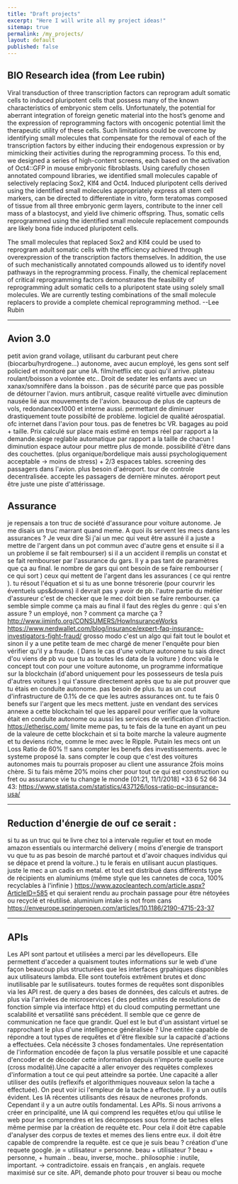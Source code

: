 ```yaml
---
title: "Draft projects"
excerpt: "Here I will write all my project ideas!"
sitemap: true
permalink: /my_projects/
layout: default
published: false
---
```


## BIO Research idea (from Lee rubin)

Viral transduction of three transcription factors can reprogram adult somatic cells to induced pluripotent cells that possess many of the known characteristics of embryonic stem cells. Unfortunately, the potential for aberrant integration of foreign genetic material into the host’s genome and the expression of reprogramming factors with oncogenic potential limit the therapeutic utility of these cells. Such limitations could be overcome by identifying small molecules that compensate for the removal of each of the transcription factors by either inducing their endogenous expression or by mimicking their activities during the reprogramming process. To this end, we designed a series of high-content screens, each based on the activation of Oct4::GFP in mouse embryonic fibroblasts. Using carefully chosen annotated compound libraries, we identified small molecules capable of selectively replacing Sox2, Klf4 and Oct4. Induced pluripotent cells derived using the identified small molecules appropriately express all stem cell markers, can be directed to differentiate in vitro, form teratomas composed of tissue from all three embryonic germ layers, contribute to the inner cell mass of a blastocyst, and yield live chimeric offspring. Thus, somatic cells reprogrammed using the identified small molecule replacement compounds are likely bona fide induced pluripotent cells.

The small molecules that replaced Sox2 and Klf4 could be used to reprogram adult somatic cells with the efficiency achieved through overexpression of the transcription factors themselves. In addition, the use of such mechanistically annotated compounds allowed us to identify novel pathways in the reprogramming process. Finally, the chemical replacement of critical reprogramming factors demonstrates the feasibility of reprogramming adult somatic cells to a pluripotent state using solely small molecules. We are currently testing combinations of the small molecule replacers to provide a complete chemical reprogramming method.
--Lee Rubin

------------------------------------------

## Avion 3.0

petit avion grand voilage, utilisant du carburant peut chere (biocarbu/hyrdrogene...) autonome, avec aucun employé, les gens sont self policied et monitoré par une IA. film/netflix etc quoi qu'il arrive. plateau roulant/boisson a volontée etc.. Droit de sedater les enfants avec un xanax/somnifère dans la boisson . pas de sécurité parce que pas possible de détourner l'avion. murs antibruit, casque realité virtuelle avec diminution nausée lié aux mouvements de l'avion. beaucoup de plus de capteurs de vols, redondancex1000 et interne aussi. permettant de diminuer drastiquement toute possibilté de problème. logiciel de qualité aérospatial. ofc internet dans l'avion pour tous. 
pas de fenetres bc VR. bagages au poid + taille. Prix calculé sur place mais estimé en temps réel par rapport a la demande.siege reglable automatique par rapport a la taille de chacun ! diminution espace autour pour mettre plus de monde. possibilité d'être dans des couchettes. (plus organique/bordelique mais aussi psychologiquement acceptable -> moins de stress) + 2/3 espaces tables. screening des passagers dans l'avion. plus besoin d'aéroport. tour de controle decentralisée. accepte les passagers de dernière minutes. aéroport peut être juste une piste d'attérissage.  


## Assurance
 je repensais a ton truc de société d'assurance pour voiture autonome. Je me disais un truc marrant quand meme. A quoi ils servent les mecs dans les assurances ? 
Je veux dire Si j'ai un mec qui veut être assuré il a juste a mettre de l'argent dans un pot commun avec d'autre gens et ensuite si il a un probleme il se fait rembourser) si il a un accident il remplis un constat et se fait rembourser par l'assurance du gars. Il y a pas tant de paramètres que ça au final. le nombre de gars qui ont besoin de se faire rembourser ( ce qui sort ) ceux qui mettent de l'argent dans les assurances ( ce qui rentre ). tu résout l'équation et si tu as une bonne  trésorerie (pour courvrir les éventuels ups&downs) il devrait pas y avoir de pb. l'autre partie du métier d'assureur c'est de checker que le mec doit bien se faire rembourser. ça semble simple comme ça mais au final il faut des règles du genre : qui s'en assure ? un employé, non ?  comment ça marche ça ?
 http://www.iiminfo.org/CONSUMERS/HowInsuranceWorks
https://www.nerdwallet.com/blog/insurance/expert-faq-insurance-investigators-fight-fraud/
grosso modo c'est un algo qui fait tout le boulot et sinon il y a une petite team de mec chargé de mener l'enquête pour bien vérifier qu'il y a fraude. ( Dans le cas d'une voiture autonome tu sais direct d'ou viens de pb vu que tu as toutes les data de la voiture )
donc voila le concept tout con pour une voiture autonome, un programme informatique sur la blockchain (d'abord uniquement pour les possesseurs de tesla puis d'autres voitures ) qui t'assure directement après que tu aie put prouver que tu étais en conduite autonome. pas besoin de plus. 
tu as un cout d'infrastructure de 0.1% de ce que les autres assurances ont. tu te fais 0 benefs sur l'argent que les mecs mettent. juste en vendant des services annexe a cette blockchain tel que les appareil pour verifier que la voiture était en conduite autonome ou aussi les services de verification d'infraction.
https://etherisc.com/
limite meme pas, tu te fais de la tune en ayant un peu de la valeure de cette blockchain et si ta boite marche la valeure augmente et tu deviens riche, comme le mec avec le Ripple.
Putain les mecs ont un Loss Ratio de 60% !! sans compter les benefs des investissements. avec le systeme proposé la. sans compter le coup que c'est des voitures autonomes mais tu pourrais proposer au client une assurance 2fois moins chère. Si tu fais même 20% moins cher pour tout ce qui est construction ou fret ou assurance vie tu change le monde
[01:21, 11/1/2018] +33 6 52 66 34 43: https://www.statista.com/statistics/437126/loss-ratio-pc-insurance-usa/

-------------------

## Reduction d'énergie de ouf ce serait : 
si tu as un truc qui te livre chez toi a intervale regulier et tout en mode amazon essentials ou intermarché delivery ( moins d'energie de transport vu que tu as pas besoin de marché partout et d'avoir chaques individus qui se dépace et prend la voiture..) tu le ferais en utilisant aucun plastiques. juste le mec a un cadis en metal. et tout est distribué dans différents type de récipients en aluminiums  (même style que les cannetes de coca, 100% recyclables à l'infinie ) 
https://www.azocleantech.com/article.aspx?ArticleID=585 
et qui seraient rendu au prochain passage pour être nétoyées ou recyclé et réutilisé. 
aluminium intake is not from cans 
https://enveurope.springeropen.com/articles/10.1186/2190-4715-23-37 


---------------------------------------------
## APIs

Les API sont partout et utilisées a merci par les dévellopeurs. Elle permettent d'acceder a quaisment toutes informations sur le web d'une façon beaucoup plus structurées que les interfaces grpahiques disponibles aux utilisateurs lambda. Elle sont toutefois extrêment brutes et donc inutilisable par le sutilisateurs. toutes formes de requêtes sont disponibles via les API rest. de query a des bases de données, des calculs et autres. de plus via l'arrivées de microservices ( des petites unités de resolutions de fonction simple via interface http) et du cloud computing permettant une scalabilité et versatilité sans précédent. Il semble que ce genre de communication ne face que grandir. Quel est le but d'un assistant virtuel se rapprochant le plus d'une intelligence généralisée ? 
Une entitée capable de répondre a tout types de requêtes et d'être flexible sur la capacité d'actions a effectuées. Cela nécéssite 3 choses fondamentales. Une représentation de l'information encodée de façon la plus versatile possible et une capacité d'encoder et de décoder cette information depuis n'importe quelle source (cross modalité).Une capacité a aller envoyer des requêtes complexes d'information a tout ce qui peut atteindre sa portée. Une capacité a aller utiliser des outils (reflexifs et algorithmiques nouveaux selon la tache a effectuée). 
On peut voir ici l'empleur de la tache a effectuée. Il y a un outils évident. Les IA récentes utilisants des résaux de neurones profonds. Cependant il y a un autre outils fondamental. Les APIs. Si nous arrivons a créer en principalité, une IA qui comprend les requêtes et/ou qui utilise le web pour les comprendres et les décomposes sous forme de taches elles même permise par la création de requête etc. Pour cela il doit être capable d'analyser des corpus de textes et memes des liens entre eux. il doit être capable de comprendre la requête. est ce que je suis beau ? création d'une requete google. je = utilisateur =  personne. beau + utilisateur ? beau + personne, + humain .. beau, inverse, moche.. philosophie : inutile, important. -> contradictoire.
essais en français , en anglais. requete maximisé sur ce site. API, demande photo pour trouver si beau ou moche
